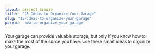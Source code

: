 ```yaml
---
layout: project_single
title:  "15 Ideas to Organize Your Garage"
slug: "15-ideas-to-organize-your-garage"
parent: "how-to-organize-your-garage"
---
```

Your garage can provide valuable storage, but only if you know how to make the most of the space you have. Use these smart ideas to organize your garage.